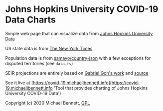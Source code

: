 # Johns Hopkins University COVID-19 Data Charts

Simple web page that can visualize data from [Johns Hopkins University Data]("https://github.com/CSSEGISandData/COVID-19")

US state data is from [The New York Times](https://github.com/nytimes/covid-19-data 'New York Times US State and County Data Repository')

Population data is from [samayo/country-json](https://github.com/samayo/country-json/blob/master/src/country-by-population.json 'Country population and other data in json form') with a few exceptions for disputed territories (see `data.ts`)

SEIR projections are entirely based on [Gabriel Goh's work](https://gabgoh.github.io/COVID/index.html "Gabriel Goh's Epidemic Calculator") and [source](https://github.com/gabgoh/epcalc "Source Code For Gabriel Goh's Epidemic Calulator")

See it live at [https://covid-19.michaeljbennett.info](https://covid-19.michaeljbennett.info 'Tool that provides charting of Johns Hopkins University COVID-19 Data')

Copyright (c) 2020 Michael Bennett,
[GPL](./LICENSE 'GPL-3.0')
